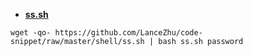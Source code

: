 - [**ss.sh**](./ss.sh)

``` shell
wget -qo- https://github.com/LanceZhu/code-snippet/raw/master/shell/ss.sh | bash ss.sh password
```